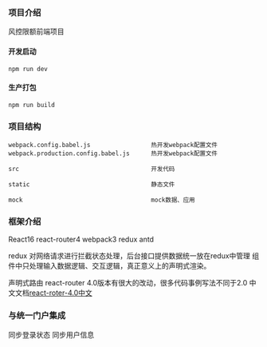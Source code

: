 ### 项目介绍
风控限额前端项目



#### 开发启动

```
npm run dev
```

#### 生产打包

```
npm run build
```

### 项目结构

```
webpack.config.babel.js                 热开发webpack配置文件
webpack.production.config.babel.js      热开发webpack配置文件

src                                     开发代码

static                                  静态文件

mock                                    mock数据、应用
```
### 框架介绍
React16  react-router4 webpack3 redux antd


redux 对网络请求进行拦截状态处理，后台接口提供数据统一放在redux中管理
组件中只处理输入数据逻辑、交互逻辑，真正意义上的声明式渲染。


声明式路由 react-router 4.0版本有很大的改动，很多代码事例写法不同于2.0
中文文档[react-roter-4.0中文](https://github.com/xusai2014/React-router-4.0.0-docs)





### 与统一门户集成
同步登录状态
同步用户信息

